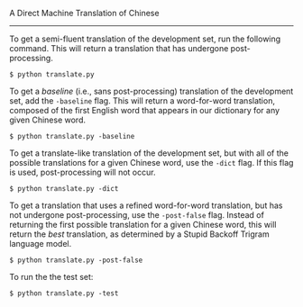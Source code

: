 A Direct Machine Translation of Chinese

----

To get a semi-fluent translation of the development set, run the following command. This will return a translation that has undergone post-processing.

```
$ python translate.py
```


To get a *baseline* (i.e., sans post-processing) translation of the development set, add the ```-baseline``` flag. This will return a word-for-word translation, composed of the first English word that appears in our dictionary for any given Chinese word.

```
$ python translate.py -baseline
```

To get a translate-like translation of the development set, but with all of the possible translations for a given Chinese word, use the ```-dict``` flag. If this flag is used, post-processing will not occur.

```
$ python translate.py -dict
```


To get a translation that uses a refined word-for-word translation, but has not undergone post-processing, use the ```-post-false``` flag. Instead of returning the first possible translation for a given Chinese word, this will return the *best* translation, as determined by a Stupid Backoff Trigram language model.

```
$ python translate.py -post-false
```

To run the the test set:

```
$ python translate.py -test
```
